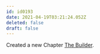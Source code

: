 ```yaml
---
id: id0193
date: 2021-04-19T03:21:24.052Z
deleted: false
draft: false
---
```


Created a new Chapter [The Builder][1].

[1]: the-builder.html
